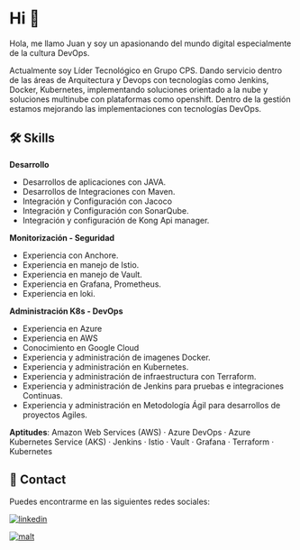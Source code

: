 
# Hi 👋


Hola, me llamo Juan y soy un apasionando del mundo digital especialmente de la cultura DevOps.

Actualmente soy Líder Tecnológico en Grupo CPS. Dando servicio dentro de las áreas de Arquitectura y Devops con tecnologías como Jenkins, Docker, Kubernetes, implementando soluciones orientado a la nube y soluciones multinube con plataformas como openshift. Dentro de la gestión estamos mejorando las implementaciones con tecnologías DevOps.

## 🛠 Skills
**Desarrollo**
* Desarrollos de aplicaciones con JAVA.
* Desarrollos de Integraciones con Maven.
* Integración y Configuración con Jacoco
* Integración y Configuración con SonarQube.
* Integración y configuración de Kong Api manager.

**Monitorización - Seguridad**
* Experiencia con Anchore.
* Experiencia en manejo de Istio.
* Experiencia en manejo de Vault.
* Experiencia en Grafana, Prometheus.
* Experiencia en loki.

**Administración K8s - DevOps**
* Experiencia en Azure
* Experiencia en AWS
* Conocimiento en Google Cloud
* Experiencia y administración de imagenes Docker.
* Experiencia y administración en Kubernetes.
* Experiencia y administración de infraestructura con Terraform.
* Experiencia y administración de Jenkins para pruebas e integraciones Continuas.
* Experiencia y administración en Metodología Ágil para desarrollos de proyectos Agiles.

**Aptitudes**: Amazon Web Services (AWS) · Azure DevOps · Azure Kubernetes Service (AKS) · Jenkins · Istio · Vault · Grafana · Terraform · Kubernetes


## 🚀 Contact
Puedes encontrarme en las siguientes redes sociales:

[![linkedin](https://img.shields.io/badge/-linkedin-blue)]([www.linkedin.com/in/juan-andres-lema](https://www.linkedin.com/in/juan-andres-lema/))

[![malt](https://img.shields.io/badge/-Malt-orange)](https://www.malt.es/profile/juanlema)
